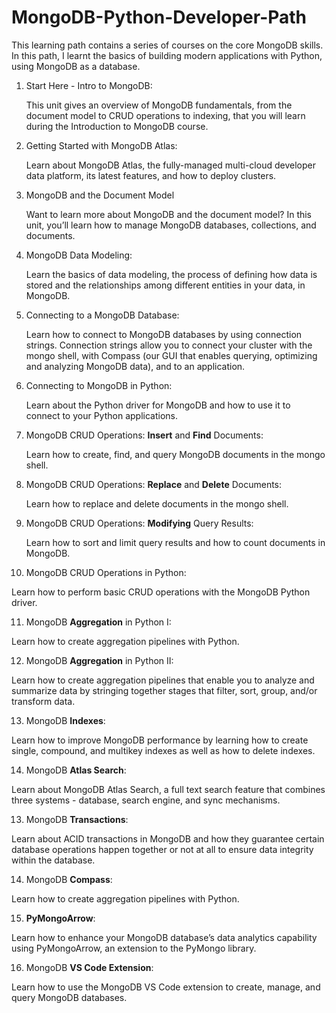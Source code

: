 # MongoDB-Python-Developer-Path

This learning path contains a series of courses on the core MongoDB skills. In this path, I learnt the basics of building modern applications with Python, using MongoDB as a database.

1. Start Here - Intro to MongoDB:
   
   This unit gives an overview of MongoDB fundamentals, from the document model to CRUD operations to indexing, that you will learn during the Introduction to MongoDB course.

2. Getting Started with MongoDB Atlas:
   
   Learn about MongoDB Atlas, the fully-managed multi-cloud developer data platform, its latest features, and how to deploy clusters.

3. MongoDB and the Document Model
   
   Want to learn more about MongoDB and the document model? In this unit, you’ll learn how to manage MongoDB databases, collections, and documents.

4. MongoDB Data Modeling:
   
   Learn the basics of data modeling, the process of defining how data is stored and the relationships among different entities in your data, in MongoDB.

5. Connecting to a MongoDB Database:
   
   Learn how to connect to MongoDB databases by using connection strings. Connection strings allow you to connect your cluster with the mongo shell, with Compass (our GUI that enables querying, optimizing and analyzing MongoDB data), and to an application.

6. Connecting to MongoDB in Python:
   
   Learn about the Python driver for MongoDB and how to use it to connect to your Python applications.

7. MongoDB CRUD Operations: **Insert** and **Find** Documents:
   
   Learn how to create, find, and query MongoDB documents in the mongo shell.

8. MongoDB CRUD Operations: **Replace** and **Delete** Documents:
   
   Learn how to replace and delete documents in the mongo shell.

9. MongoDB CRUD Operations: **Modifying** Query Results:
   
   Learn how to sort and limit query results and how to count documents in MongoDB.

10. MongoDB CRUD Operations in Python:
   
   Learn how to perform basic CRUD operations with the MongoDB Python driver.

11. MongoDB **Aggregation** in Python I:
   
   Learn how to create aggregation pipelines with Python.
   
12. MongoDB **Aggregation** in Python II:
   
   Learn how to create aggregation pipelines that enable you to analyze and summarize data by stringing together stages that filter, sort, group, and/or transform data.

13. MongoDB **Indexes**:
   
   Learn how to improve MongoDB performance by learning how to create single, compound, and multikey indexes as well as how to delete indexes.

14. MongoDB **Atlas Search**:
   
   Learn about MongoDB Atlas Search, a full text search feature that combines three systems - database, search engine, and sync mechanisms.

13. MongoDB **Transactions**:

   Learn about ACID transactions in MongoDB and how they guarantee certain database operations happen together or not at all to ensure data integrity within the database.

14. MongoDB **Compass**:
   
   Learn how to create aggregation pipelines with Python.

15. **PyMongoArrow**:
   
   Learn how to enhance your MongoDB database’s data analytics capability using PyMongoArrow, an extension to the PyMongo library.

16. MongoDB **VS Code Extension**:
   
   Learn how to use the MongoDB VS Code extension to create, manage, and query MongoDB databases.


